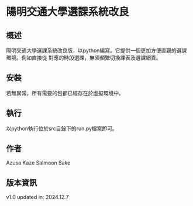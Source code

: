 
# 陽明交通大學選課系統改良

## 概述
陽明交通大學選課系統改良版，以python編寫。它提供一個更加方便直觀的選課環境。例如直接從
對應的時段選課，無須頻繁切換課表及選課網頁。

## 安裝
若無異常，所有需要的包都已經存在於虛擬環境中。

## 執行
以python執行位於src目錄下的run.py檔案即可。

## 作者
Azusa Kaze
Salmoon Sake

## 版本資訊
v1.0 updated in: 2024.12.7

